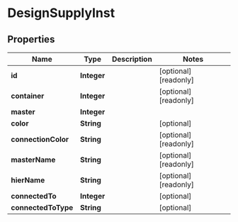 

# DesignSupplyInst

## Properties

Name | Type | Description | Notes
------------ | ------------- | ------------- | -------------
**id** | **Integer** |  |  [optional] [readonly]
**container** | **Integer** |  |  [optional] [readonly]
**master** | **Integer** |  | 
**color** | **String** |  |  [optional]
**connectionColor** | **String** |  |  [optional] [readonly]
**masterName** | **String** |  |  [optional] [readonly]
**hierName** | **String** |  |  [optional] [readonly]
**connectedTo** | **Integer** |  |  [optional]
**connectedToType** | **String** |  |  [optional]



